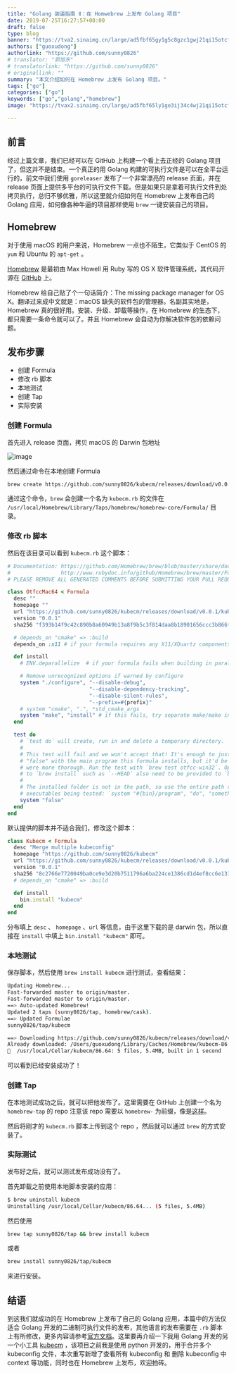 ```yaml
---
title: "Golang 装逼指南 Ⅱ：在 Homwebrew 上发布 Golang 项目"
date: 2019-07-25T16:27:57+08:00
draft: false
type: blog
banner: "https://tva2.sinaimg.cn/large/ad5fbf65gy1g5c8gzc1gwj21qi15otcf.jpg"
authors: ["guoxudong"]
authorlink: "https://github.com/sunny0826"
# translator: "郭旭东"
# translatorlink: "https://github.com/sunny0826"
# originallink: ""
summary: "本文介绍如何在 Homebrew 上发布 Golang 项目。"
tags: ["go"]
categories: ["go"]
keywords: ["go","golang","homebrew"]
image: "https://tvax2.sinaimg.cn/large/ad5fbf65ly1ge3ij34c4wj21qi15otcf.jpg"

---
```


## 前言

经过上篇文章，我们已经可以在 GitHub 上构建一个看上去正经的 Golang 项目了，但这并不是结束。一个真正的用 Golang 构建的可执行文件是可以在全平台运行的，前文中我们使用 `goreleaser` 发布了一个非常漂亮的 release 页面，并在 release 页面上提供多平台的可执行文件下载。但是如果只是拿着可执行文件到处拷贝执行，总归不够优雅，所以这里就介绍如何在 Homebrew 上发布自己的 Golang 应用，如何像各种牛逼的项目那样使用 `brew` 一键安装自己的项目。

## Homebrew

对于使用 macOS 的用户来说，Homebrew 一点也不陌生，它类似于 CentOS 的 `yum` 和 Ubuntu 的 `apt-get` 。

[Homebrew](https://brew.sh/) 是最初由 Max Howell 用 Ruby 写的 OS X 软件管理系统，其代码开源在 [GitHub](https://github.com/Homebrew/brew/) 上。

Homebrew 给自己贴了个一句话简介：The missing package manager for OS X。翻译过来成中文就是：macOS 缺失的软件包的管理器。名副其实地是，Homebrew 真的很好用。安装、升级、卸载等操作，在 Homebrew 的生态下，都只需要一条命令就可以了。并且 Homebrew 会自动为你解决软件包的依赖问题。

## 发布步骤

- 创建 Formula
- 修改 rb 脚本
- 本地测试
- 创建 Tap
- 实际安装

### 创建 Formula

首先进入 release 页面，拷贝 macOS 的 Darwin 包地址

![image](https://tva2.sinaimg.cn/large/ad5fbf65gy1g5c7b4mi5fj21lq0se4ck.jpg)

然后通过命令在本地创建 Formula

```bash
brew create https://github.com/sunny0826/kubecm/releases/download/v0.0.1/kubecm_0.0.1_Darwin_x86_64.tar.gz
```

通过这个命令，`brew` 会创建一个名为 `kubecm.rb` 的文件在 `/usr/local/Homebrew/Library/Taps/homebrew/homebrew-core/Formula/` 目录。

### 修改 rb 脚本

然后在该目录可以看到 `kubecm.rb` 这个脚本：

```Ruby
# Documentation: https://github.com/Homebrew/brew/blob/master/share/doc/homebrew/Formula-Cookbook.md
#                http://www.rubydoc.info/github/Homebrew/brew/master/Formula
# PLEASE REMOVE ALL GENERATED COMMENTS BEFORE SUBMITTING YOUR PULL REQUEST!

class OtfccMac64 < Formula
  desc ""
  homepage ""
  url "https://github.com/sunny0826/kubecm/releases/download/v0.0.1/kubecm_0.0.1_Darwin_x86_64.tar.gz"
  version "0.0.1"
  sha256 "f393b14f9c42c890b8a60949b13a8f9b5c3f814daa8b18901656ccc3b866f646"

  # depends_on "cmake" => :build
  depends_on :x11 # if your formula requires any X11/XQuartz components

  def install
    # ENV.deparallelize  # if your formula fails when building in parallel

    # Remove unrecognized options if warned by configure
    system "./configure", "--disable-debug",
                          "--disable-dependency-tracking",
                          "--disable-silent-rules",
                          "--prefix=#{prefix}"
    # system "cmake", ".", *std_cmake_args
    system "make", "install" # if this fails, try separate make/make install steps
  end

  test do
    # `test do` will create, run in and delete a temporary directory.
    #
    # This test will fail and we won't accept that! It's enough to just replace
    # "false" with the main program this formula installs, but it'd be nice if you
    # were more thorough. Run the test with `brew test otfcc-win32`. Options passed
    # to `brew install` such as `--HEAD` also need to be provided to `brew test`.
    #
    # The installed folder is not in the path, so use the entire path to any
    # executables being tested: `system "#{bin}/program", "do", "something"`.
    system "false"
  end
end
```

默认提供的脚本并不适合我们，修改这个脚本：

```Ruby
class Kubecm < Formula
  desc "Merge multiple kubeconfig"
  homepage "https://github.com/sunny0826/kubecm"
  url "https://github.com/sunny0826/kubecm/releases/download/v0.0.1/kubecm_0.0.1_Darwin_x86_64.tar.gz"
  version "0.0.1"
  sha256 "8c2766e7720049ba0ce9e3d20b7511796a6ba224ce1386cd1d4ef8cc6e1315cd"
  # depends_on "cmake" => :build

  def install
    bin.install "kubecm"
  end
end
```

分布填上 `desc` 、 `homepage` 、`url` 等信息，由于这里下载的是 darwin 包，所以直接在 `install` 中填上 `bin.install "kubecm"` 即可。


### 本地测试

保存脚本，然后使用 `brew install kubecm` 进行测试，查看结果：

```bash
Updating Homebrew...
Fast-forwarded master to origin/master.
Fast-forwarded master to origin/master.
==> Auto-updated Homebrew!
Updated 2 taps (sunny0826/tap, homebrew/cask).
==> Updated Formulae
sunny0826/tap/kubecm

==> Downloading https://github.com/sunny0826/kubecm/releases/download/v0.0.1/kubecm_0.0.1_Darwin_x86_64.tar.gz
Already downloaded: /Users/guoxudong/Library/Caches/Homebrew/kubecm-86.64.tar.gz
🍺  /usr/local/Cellar/kubecm/86.64: 5 files, 5.4MB, built in 1 second
```

可以看到已经安装成功了！

### 创建 Tap

在本地测试成功之后，就可以把他发布了。这里需要在 GitHub 上创建一个名为 `homebrew-tap` 的 repo 注意该 repo 需要以 `homebrew-` 为前缀，像是[这样](https://github.com/sunny0826/homebrew-tap)。

然后将刚才的 `kubecm.rb` 脚本上传到这个 repo ，然后就可以通过 `brew` 的方式安装了。

### 实际测试

发布好之后，就可以测试发布成功没有了。

首先卸载之前使用本地脚本安装的应用：

```bash
$ brew uninstall kubecm
Uninstalling /usr/local/Cellar/kubecm/86.64... (5 files, 5.4MB)
```

然后使用 
```bash
brew tap sunny0826/tap && brew install kubecm
``` 
或者 
```bash
brew install sunny0826/tap/kubecm
``` 
来进行安装。

## 结语

到这我们就成功的在 Homebrew 上发布了自己的 Golang 应用，本篇中的方法仅适合 Golang 开发的二进制可执行文件的发布，其他语言的发布需要在 `.rb` 脚本上有所修改，更多内容请参考[官方文档](https://docs.brew.sh/)。这里要再介绍一下我用 Golang 开发的另一个小工具 [kubecm](https://github.com/sunny0826/kubecm) ，该项目之前我是使用 python 开发的，用于合并多个 kubeconfig 文件，本次重写新增了查看所有 kubeconfig 和 删除 kubeconfig 中 context 等功能，同时也在 Homebrew 上发布，欢迎拍砖。
